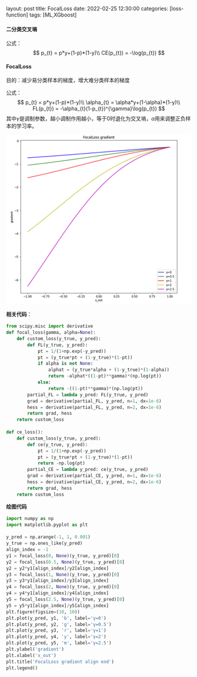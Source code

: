 layout: post
title:  FocalLoss
date:   2022-02-25 12:30:00
categories: [loss-function]
tags: [ML,XGboost]

#### 二分类交叉墒

公式：
$$
p_{t} = p*y+(1-p)*(1-y)\\
CE(p_{t}) = -\log(p_{t})
$$

#### FocalLoss

目的：减少易分类样本的梯度，增大难分类样本的梯度

公式：
$$
p_{t} = p*y+(1-p)*(1-y)\\
\alpha_{t} = \alpha*y+(1-\alpha)*(1-y)\\
FL(p_{t}) = -\alpha_{t}(1-p_{t})^{\gamma}\log(p_{t})
$$
其中$\gamma$是调制参数，越小调制作用越小，等于0时退化为交叉墒，$\alpha$用来调整正负样本的学习率。

<img src="../assets/images/2022-02-25-focal-loss/image-20220225115640290.png" alt="image-20220225115640290" style="zoom:50%;" />

**相关代码**：

~~~python
from scipy.misc import derivative
def focal_loss(gamma, alpha=None):
    def custom_loss(y_true, y_pred):
        def FL(y_true, y_pred):
            pt = 1/(1+np.exp(-y_pred))
            pt = (y_true*pt + (1-y_true)*(1-pt))
            if alpha is not None:
                alphat = (y_true*alpha + (1-y_true)*(1-alpha))
                return -alphat*((1-pt)**gamma)*(np.log(pt))
            else:
                return -((1-pt)**gamma)*(np.log(pt))
        partial_FL = lambda y_pred: FL(y_true, y_pred)
        grad = derivative(partial_FL, y_pred, n=1, dx=1e-6)
        hess = derivative(partial_FL, y_pred, n=2, dx=1e-6)
        return grad, hess
    return custom_loss

def ce_loss():
    def custom_loss(y_true, y_pred):
        def ce(y_true, y_pred):
            pt = 1/(1+np.exp(-y_pred))
            pt = (y_true*pt + (1-y_true)*(1-pt)) 
            return -np.log(pt)
        partial_CE = lambda y_pred: ce(y_true, y_pred)
        grad = derivative(partial_CE, y_pred, n=1, dx=1e-6)
        hess = derivative(partial_CE, y_pred, n=2, dx=1e-6)
        return grad, hess
    return custom_loss
~~~

**绘图代码**

~~~python
import numpy as np
import matplotlib.pyplot as plt

y_pred = np.arange(-1, 1, 0.001)
y_true = np.ones_like(y_pred)
align_index = -1
y1 = focal_loss(0, None)(y_true, y_pred)[0]
y2 = focal_loss(0.5, None)(y_true, y_pred)[0]
y2 = y2*y1[align_index]/y2[align_index]
y3 = focal_loss(1, None)(y_true, y_pred)[0]
y3 = y3*y1[align_index]/y3[align_index]
y4 = focal_loss(2, None)(y_true, y_pred)[0]
y4 = y4*y1[align_index]/y4[align_index]
y5 = focal_loss(2.5, None)(y_true, y_pred)[0]
y5 = y5*y1[align_index]/y5[align_index]
plt.figure(figsize=(10, 10))
plt.plot(y_pred, y1, 'b', label='γ=0')
plt.plot(y_pred, y2, 'g', label='γ=0.5')
plt.plot(y_pred, y3, 'r', label='γ=1')
plt.plot(y_pred, y4, 'y', label='γ=2')
plt.plot(y_pred, y5, 'm', label='γ=2.5')
plt.ylabel('gradient')
plt.xlabel('x_out')
plt.title('FocalLoss gradient align end')
plt.legend()
~~~

